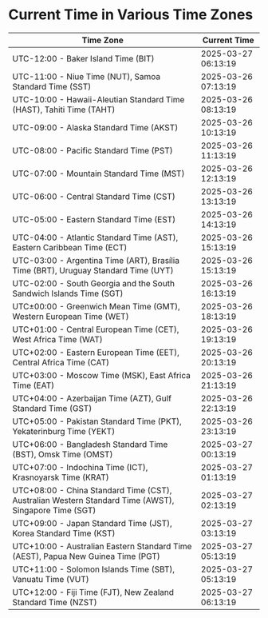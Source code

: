 # Current Time in Various Time Zones

| Time Zone | Current Time |
|-----------|--------------|
| UTC-12:00 - Baker Island Time (BIT) | 2025-03-27 06:13:19 |
| UTC-11:00 - Niue Time (NUT), Samoa Standard Time (SST) | 2025-03-26 07:13:19 |
| UTC-10:00 - Hawaii-Aleutian Standard Time (HAST), Tahiti Time (TAHT) | 2025-03-26 08:13:19 |
| UTC-09:00 - Alaska Standard Time (AKST) | 2025-03-26 10:13:19 |
| UTC-08:00 - Pacific Standard Time (PST) | 2025-03-26 11:13:19 |
| UTC-07:00 - Mountain Standard Time (MST) | 2025-03-26 12:13:19 |
| UTC-06:00 - Central Standard Time (CST) | 2025-03-26 13:13:19 |
| UTC-05:00 - Eastern Standard Time (EST) | 2025-03-26 14:13:19 |
| UTC-04:00 - Atlantic Standard Time (AST), Eastern Caribbean Time (ECT) | 2025-03-26 15:13:19 |
| UTC-03:00 - Argentina Time (ART), Brasília Time (BRT), Uruguay Standard Time (UYT) | 2025-03-26 15:13:19 |
| UTC-02:00 - South Georgia and the South Sandwich Islands Time (SGT) | 2025-03-26 16:13:19 |
| UTC±00:00 - Greenwich Mean Time (GMT), Western European Time (WET) | 2025-03-26 18:13:19 |
| UTC+01:00 - Central European Time (CET), West Africa Time (WAT) | 2025-03-26 19:13:19 |
| UTC+02:00 - Eastern European Time (EET), Central Africa Time (CAT) | 2025-03-26 20:13:19 |
| UTC+03:00 - Moscow Time (MSK), East Africa Time (EAT) | 2025-03-26 21:13:19 |
| UTC+04:00 - Azerbaijan Time (AZT), Gulf Standard Time (GST) | 2025-03-26 22:13:19 |
| UTC+05:00 - Pakistan Standard Time (PKT), Yekaterinburg Time (YEKT) | 2025-03-26 23:13:19 |
| UTC+06:00 - Bangladesh Standard Time (BST), Omsk Time (OMST) | 2025-03-27 00:13:19 |
| UTC+07:00 - Indochina Time (ICT), Krasnoyarsk Time (KRAT) | 2025-03-27 01:13:19 |
| UTC+08:00 - China Standard Time (CST), Australian Western Standard Time (AWST), Singapore Time (SGT) | 2025-03-27 02:13:19 |
| UTC+09:00 - Japan Standard Time (JST), Korea Standard Time (KST) | 2025-03-27 03:13:19 |
| UTC+10:00 - Australian Eastern Standard Time (AEST), Papua New Guinea Time (PGT) | 2025-03-27 05:13:19 |
| UTC+11:00 - Solomon Islands Time (SBT), Vanuatu Time (VUT) | 2025-03-27 05:13:19 |
| UTC+12:00 - Fiji Time (FJT), New Zealand Standard Time (NZST) | 2025-03-27 06:13:19 |
